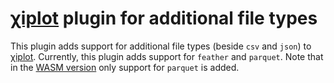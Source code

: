 # [&chi;iplot](https://github.com/edahelsinki/xiplot) plugin for additional file types

This plugin adds support for additional file types (beside `csv` and `json`) to [&chi;iplot](https://github.com/edahelsinki/xiplot).
Currently, this plugin adds support for `feather` and `parquet`.
Note that in the [WASM version](https://edahelsinki.fi/xiplot) only support for `parquet` is added.